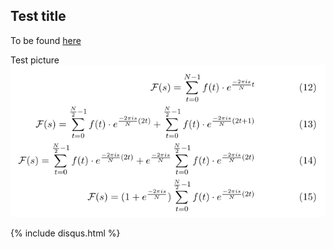 ## Test title

To be found [here](https://chgoodchild.github.io/test_github_io/)

Test picture
![Image](picture2.png)

{% include disqus.html %}
